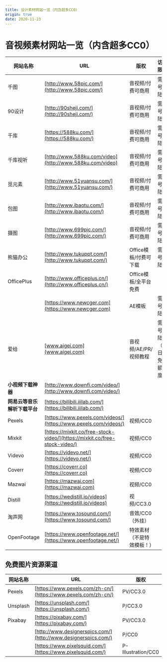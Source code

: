 ```yaml
---
title: 设计素材网站一览（内含超多CC0）
origin: true
date: 2020-11-23
---
```




# 音视频素材网站一览（内含超多CC0）

| 网站名称                     | URL                                                          | 版权                       | 访问限制                     |
| ---------------------------- | ------------------------------------------------------------ | -------------------------- | ---------------------------- |
| 千图                         | [http://www.58pic.com/](http://www.58pic.com/)               | 音视频/付费可商用          | 需账号登陆                   |
| 90设计                       | [http://90sheji.com/](http://90sheji.com/)                   | 音视频/付费可商用          | 需账号登陆                   |
| 千库                         | [https://588ku.com/](https://588ku.com/)                     | 音视频/付费可商用          | 需账号登陆                   |
| 千库视听                     | [http://www.588ku.com/video](http://www.588ku.com/video)     | 音视频/付费可商用          | 需账号登陆                   |
| 觅元素                       | [http://www.51yuansu.com/](http://www.51yuansu.com/)         | 音视频/付费可商用          | 需账号登陆                   |
| 包图                         | [http://www.ibaotu.com/](http://www.ibaotu.com/)             | 音视频/付费可商用          | 需账号登陆                   |
| 摄图                         | [http://www.699pic.com/](http://www.699pic.com/)             | 音视频/付费可商用          | 需账号登陆                   |
| 熊猫办公                     | [http://www.tukuppt.com/](http://www.tukuppt.com/)           | Office模板/付费可下载      | 需账号登陆                   |
| OfficePlus                   | [http://www.officeplus.cn/](http://www.officeplus.cn/)       | Office模板/全平台免费      |                              |
|                              | [https://www.newcger.com](https://www.newcger.com)           | AE模板                     | 需账号登陆                   |
| 爱给                         | [www.aigei.com](www.aigei.com)                               | 音视频/AE/PR/视频教程      | 需账号登陆（每日有免费额度） |
| **小视频下载神器**           | [http://www.downfi.com/video/](http://www.downfi.com/video/) |                            |                              |
| **网易云等音乐解析下载平台** | [https://bilibili.iiilab.com/](https://bilibili.iiilab.com/) |                            |                              |
| Pexels                       | [https://www.pexels.com/videos/](https://www.pexels.com/videos/) | 视频/CC0                   |                              |
| Mixkit                       | [https://mixkit.co/free-stock-video/](https://mixkit.co/free-stock-video/) | 视频/CC0                   |                              |
| Videvo                       | [https://videvo.net/](https://videvo.net/)                   | 视频/CC0                   |                              |
| Coverr                       | [https://coverr.co](https://coverr.co)                       | 视频/CC0                   |                              |
| Mazwai                       | [https://mazwai.com](https://mazwai.com)                     | 视频/CC0                   |                              |
| Distill                      | [https://wedistill.io/videos](https://wedistill.io/videos)   | 视频/CC3.0                 |                              |
| 淘声网                       | [https://www.tosound.com/](https://www.tosound.com/)         | 音效/CC0（外挂）           |                              |
| OpenFootage                  | [https://www.openfootage.net/](https://www.openfootage.net/) | 特效素材（不是特效模板！） |                              |

## 免费图片资源渠道

| 网站名称 | URL                                                          | 版权               |
| -------- | ------------------------------------------------------------ | ------------------ |
| Pexels   | [https://www.pexels.com/zh-cn/](https://www.pexels.com/zh-cn/) | PV/CC3.0           |
| Unsplash | [https://unsplash.com/](https://unsplash.com/)               | P/CC3.0            |
| Pixabay  | [https://pixabay.com/](https://pixabay.com/)                 | PV/CC3.0           |
|          | [http://www.designerspics.com/](http://www.designerspics.com/) | P/CC0              |
|          | [https://www.pixelsquid.com/](https://www.pixelsquid.com/)   | P-Illustration/CC0 |

